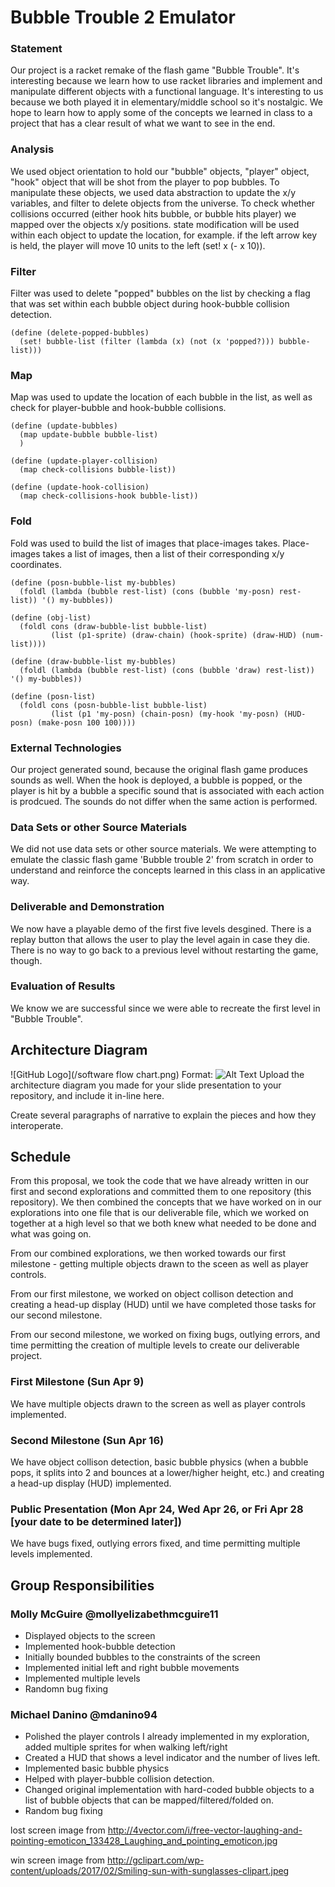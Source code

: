 # Bubble Trouble 2 Emulator

### Statement
Our project is a racket remake of the flash game "Bubble Trouble". It's interesting because we learn how to use racket libraries and implement and manipulate different objects with a functional language. It's interesting to us because we both played it in elementary/middle school so it's nostalgic. We hope to learn how to apply some of the concepts we learned in class to a project that has a clear result of what we want to see in the end.

### Analysis
We used object orientation to hold our "bubble" objects, "player" object, "hook" object that will be shot from the player to pop bubbles. To manipulate these objects, we used data abstraction to update the x/y variables, and filter to delete objects from the universe. To check whether collisions occurred (either hook hits bubble, or bubble hits player) we mapped over the objects x/y positions. state modification will be used within each object to update the location, for example. if the left arrow key is held, the player will move 10 units to the left (set! x (- x 10)). 

### Filter
Filter was used to delete "popped" bubbles on the list by checking a flag that was set within each bubble object during hook-bubble collision detection.
```racket
(define (delete-popped-bubbles)
  (set! bubble-list (filter (lambda (x) (not (x 'popped?))) bubble-list)))
```

### Map
Map was used to update the location of each bubble in the list, as well as check for player-bubble and hook-bubble collisions.

```racket
(define (update-bubbles)
  (map update-bubble bubble-list)
  )

(define (update-player-collision)
  (map check-collisions bubble-list))

(define (update-hook-collision)
  (map check-collisions-hook bubble-list))

```

### Fold
Fold was used to build the list of images that place-images takes. Place-images takes a list of images, then a list of their corresponding x/y coordinates.

```racket
(define (posn-bubble-list my-bubbles)
  (foldl (lambda (bubble rest-list) (cons (bubble 'my-posn) rest-list)) '() my-bubbles))

(define (obj-list)
  (foldl cons (draw-bubble-list bubble-list)
         (list (p1-sprite) (draw-chain) (hook-sprite) (draw-HUD) (num-list))))

(define (draw-bubble-list my-bubbles)
  (foldl (lambda (bubble rest-list) (cons (bubble 'draw) rest-list)) '() my-bubbles))
     
(define (posn-list)
  (foldl cons (posn-bubble-list bubble-list)
         (list (p1 'my-posn) (chain-posn) (my-hook 'my-posn) (HUD-posn) (make-posn 100 100))))

```

### External Technologies
Our project generated sound, because the original flash game produces sounds as well. When the hook is deployed, 
a bubble is popped, or the player is hit by a bubble a specific sound that is associated with each action is prodcued. The sounds do 
not differ when the same action is performed. 

### Data Sets or other Source Materials
We did not use data sets or other source materials. We were attempting to emulate the classic flash game 'Bubble trouble 2'
from scratch in order to understand and reinforce the concepts learned in this class in an applicative way. 

### Deliverable and Demonstration

We now have a playable demo of the first five levels desgined. There is a replay button that allows the user to play the level again in case they die. There is no way to go back to a previous level without restarting the game, though.

### Evaluation of Results

We know we are successful since we were able to recreate the first level in "Bubble Trouble".

## Architecture Diagram
![GitHub Logo](/software flow chart.png)
Format: ![Alt Text](url)
Upload the architecture diagram you made for your slide presentation to your repository, and include it in-line here.

Create several paragraphs of narrative to explain the pieces and how they interoperate.

## Schedule
From this proposal, we took the code that we have already written in our first and second explorations and committed them to one
repository (this repository). We then combined the concepts that we have worked on in our explorations into one file that is our deliverable file, which we worked on together at a high level so that we both knew what needed to be done and what was going on. 

From our combined explorations, we then worked towards our first milestone - getting multiple objects drawn to the sceen as well as
player controls. 

From our first milestone, we worked on object collison detection and creating a head-up display (HUD) until we have completed 
those tasks for our second milestone. 

From our second milestone, we worked on fixing bugs, outlying errors, and time permitting the creation of multiple levels to 
create our deliverable project. 

### First Milestone (Sun Apr 9)
We have multiple objects drawn to the screen as well as player controls implemented.

### Second Milestone (Sun Apr 16)
We have object collison detection, basic bubble physics (when a bubble pops, it splits into 2 and bounces at a lower/higher height, etc.) and creating a head-up display (HUD) implemented.   

### Public Presentation (Mon Apr 24, Wed Apr 26, or Fri Apr 28 [your date to be determined later])
We have bugs fixed, outlying errors fixed, and time permitting multiple levels implemented. 

## Group Responsibilities

### Molly McGuire @mollyelizabethmcguire11
- Displayed objects to the screen
- Implemented hook-bubble detection
- Initially bounded bubbles to the constraints of the screen
- Implemented initial left and right bubble movements 
- Implemented multiple levels
- Randomn bug fixing
### Michael Danino @mdanino94
- Polished the player controls I already implemented in my exploration, added multiple sprites for when walking left/right
- Created a HUD that shows a level indicator and the number of lives left. 
- Implemented basic bubble physics
- Helped with player-bubble collision detection.
- Changed original implementation with hard-coded bubble objects to a list of bubble objects that can be mapped/filtered/folded on.
- Random bug fixing

lost screen image from http://4vector.com/i/free-vector-laughing-and-pointing-emoticon_133428_Laughing_and_pointing_emoticon.jpg

win screen image from http://gclipart.com/wp-content/uploads/2017/02/Smiling-sun-with-sunglasses-clipart.jpeg

